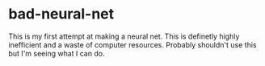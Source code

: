 # bad-neural-net
This is my first attempt at making a neural net. This is definetly highly inefficient and a waste of computer resources. Probably shouldn't use this but I'm seeing what I can do.
